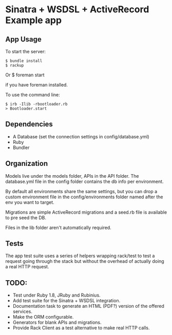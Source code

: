 # Sinatra + WSDSL + ActiveRecord Example app

## App Usage

To start the server:
    
    $ bundle install
    $ rackup

Or 
    $ foreman start

if you have foreman installed.

To use the command line:

    $ irb -Ilib -rbootloader.rb
    > Bootloader.start

## Dependencies

* A Database (set the connection settings in config/database.yml)
* Ruby
* Bundler

## Organization

Models live under the models folder, APIs in the API folder.
The database.yml file in the config folder contains the db info per
environment.

By default all environments share the same settings, but you can drop a
custom environment file in the config/environments folder named after
the env you want to target.

Migrations are simple ActiveRecord migrations and a seed.rb file is
available to pre seed the DB.

Files in the lib folder aren't automatically required.

## Tests

The app test suite uses a series of helpers wrapping rack/test to test
a request going through the stack but without the overhead of actually
doing a real HTTP request.


## TODO:

* Test under Ruby 1.8, JRuby and Rubinius.
* Add test suite for the Sinatra + WSDSL integration.
* Documentation task to generate an HTML (PDF?) version of the offered services.
* Make the ORM configurable.
* Generators for blank APIs and migrations.
* Provide Rack Client as a test alternative to make real HTTP calls.
